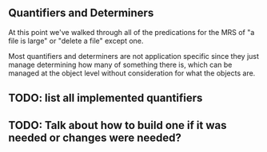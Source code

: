 ## Quantifiers and Determiners
At this point we've walked through all of the predications for the MRS of "a file is large" or "delete a file" except one.

Most quantifiers and determiners are not application specific since they just manage determining how many of something there is, which can be managed at the object level without consideration for what the objects are.

## TODO: list all implemented quantifiers
## TODO: Talk about how to build one if it was needed or changes were needed?